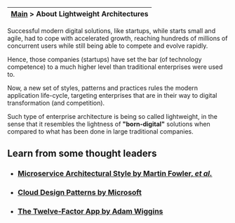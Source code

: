 | [Main](About-Liquid) > About Lightweight Architectures |
|----|

Successful modern digital solutions, like startups, while starts small and agile, had to cope with accelerated growth, reaching hundreds of millions of concurrent users while still being able to compete and evolve rapidly.

Hence, those companies (startups) have set the bar (of technology competence) to a much higher level than traditional enterprises were used to.

Now, a new set of styles, patterns and practices rules the modern application life-cycle, targeting enterprises that are in their way to digital transformation (and competition).

Such type of enterprise architecture is being so called lightweight, in the sense that it resembles the lightness of **"born-digital"** solutions when compared to what has been done in large traditional companies.

## Learn from some thought leaders 
- ### [Microservice Architectural Style by **Martin Fowler, _et al._**](https://www.martinfowler.com/articles/microservices.html)

- ### [Cloud Design Patterns by **Microsoft**](https://docs.microsoft.com/en-us/azure/architecture/patterns/)

- ### [The Twelve-Factor App by **Adam Wiggins**](https://12factor.net/)
